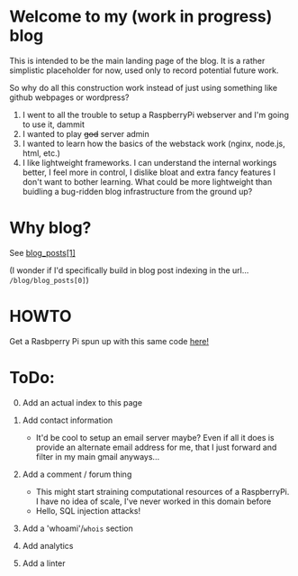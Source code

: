 # Welcome to my (work in progress) blog

This is intended to be the main landing page of the blog. It is a rather simplistic placeholder for now, used only to record potential future work.

So why do all this construction work instead of just using something like github webpages or wordpress?

1. I went to all the trouble to setup a RaspberryPi webserver and I'm going to use it, dammit
2. I wanted to play ~~god~~ server admin
3. I wanted to learn how the basics of the webstack work (nginx, node.js, html, etc.)
4. I like lightweight frameworks. I can understand the internal workings better, I feel more in control, I dislike bloat and extra fancy features I don't want to bother learning. What could be more lightweight than buidling a bug-ridden blog infrastructure from the ground up?


# Why blog?

See [blog_posts[1]](blog/1234_56_78_test_title.md)

(I wonder if I'd specifically build in blog post indexing in the url... `/blog/blog_posts[0]`)

# HOWTO

Get a Rasbperry Pi spun up with this same code [here!](https://github.com/yizow/WebPi/blob/master/www/notes.md)

# ToDo:

0. Add an actual index to this page

1. Add contact information
    * It'd be cool to setup an email server maybe? Even if all it does is provide an alternate email address for me, that I just forward and filter in my main gmail anyways...

2. Add a comment / forum thing
    * This might start straining computational resources of a RaspberryPi. I have no idea of scale, I've never worked in this domain before
    * Hello, SQL injection attacks!

3. Add a 'whoami'/`whois` section

4. Add analytics

5. Add a linter
